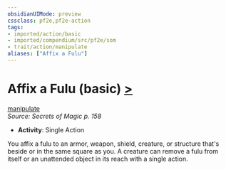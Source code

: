 ```yaml
---
obsidianUIMode: preview
cssclass: pf2e,pf2e-action
tags:
- imported/action/basic
- imported/compendium/src/pf2e/som
- trait/action/manipulate
aliases: ["Affix a Fulu"]
---
```

# Affix a Fulu (basic) [>](chapter-9-playing-the-game.md#Actions "Single Action")
[manipulate](manipulate.md)  
*Source: Secrets of Magic p. 158*  


- **Activity**: Single Action

You affix a fulu to an armor, weapon, shield, creature, or structure that's beside or in the same square as you. A creature can remove a fulu from itself or an unattended object in its reach with a single action.